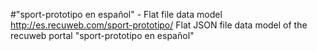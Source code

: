 #"sport-prototipo en español" - Flat file data model
http://es.recuweb.com/sport-prototipo/
Flat JSON file data model of the recuweb portal "sport-prototipo en español"
